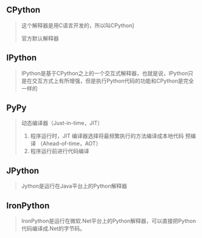## CPython
> 这个解释器是用C语言开发的，所以叫CPython]
>
> 官方默认解释器
## IPython
> IPython是基于CPython之上的一个交互式解释器，也就是说，IPython只是在交互方式上有所增强，但是执行Python代码的功能和CPython是完全一样的
## PyPy
> 动态编译器（Just-in-time，JIT）
>   1. 程序运行时，JIT 编译器选择将最频繁执行的方法编译成本地代码
> 预编译 （Ahead-of-time，AOT）
>   1. 程序运行前进行代码编译
## JPython
> Jython是运行在Java平台上的Python解释器
## IronPython
> IronPython是运行在微软.Net平台上的Python解释器，可以直接把Python代码编译成.Net的字节码。
